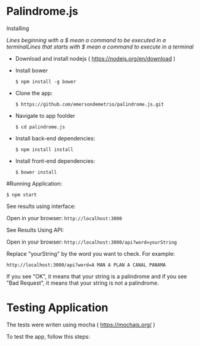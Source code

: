 # Palindrome.js

 Installing

*Lines beginning with a $ mean a command to be executed in a terminalLines that starts with $ mean a command to execute in a terminal*

- Download and install nodejs ( https://nodejs.org/en/download )
- Install bower

    ```$ npm install -g bower```

- Clone the app:

    ```$ https://github.com/emersondemetrio/palindrome.js.git```

- Navigate to app foolder

    ```$ cd palindrome.js```

- Install back-end dependencies:

    ```$ npm install install```

- Install front-end dependencies:

    ```$ bower install```

#Running Application:

```$ npm start```

See results using interface:

Open in your browser: ```http://localhost:3000```

See Results Using API:

Open in your browser: ```http://localhost:3000/api?word=yourString```

Replace "yourString" by the word you want to check. For example:

```http://localhost:3000/api?word=A MAN A PLAN A CANAL PANAMA```

If you see "OK", it means that your string is a palindrome and if you see "Bad Request", it means that your string is not a palindrome.

# Testing Application

The tests were writen using mocha ( https://mochajs.org/ )

To test the app, follow this steps: